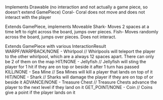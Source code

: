 

Implements Drawable (no interaction and not actually a game piece, so doesn't extend GamePiece)
Coral- Coral does not move and does not interact with the player

Extends GamePiece, implements Moveable
Shark- Moves 2 spaces at a time left to right across the board, jumps over pieces. 
Fish- Moves randomly across the board, jumps over pieces. Does not interact.

Extends GamePiece with various InteractionResult
WARPF/WARPBACK/NONE - Whirlpool // Whirlpools will teleport the player to the other whirlpool, which are a always 12 spaces apart. There can only be 2 of them on the map
HIT/NONE - Jellyfish // Jellyfish will sting the player for 1 hit if they are on top or beside it after 1 turn has passed
KILL/NONE - Sea Mine // Sea Mines will kill a player that lands on top of it
HIT/NONE - Shark // Sharks will damage the player if they are on top of or beside it
ADVANCE/NONE - Treasure Chest // Treasure Chests advance the player to the next level if they land on it
GET_POINT/NONE - Coin // Coins give a point if the player lands on it 
